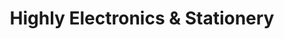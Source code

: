 ---
title: "Highly Electronics & Stationery"
url: /hamilton/highly-electronics-and-stationery/
shop: office supplies
---